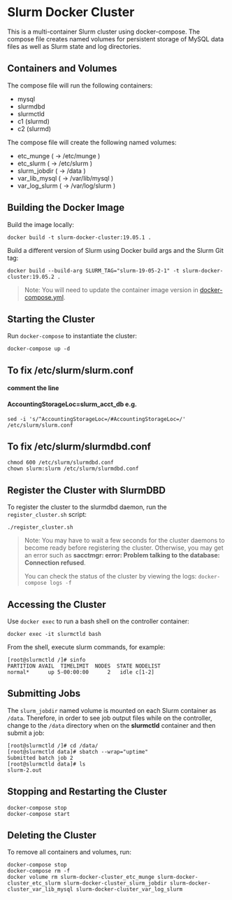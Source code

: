 # Slurm Docker Cluster

This is a multi-container Slurm cluster using docker-compose.  The compose file
creates named volumes for persistent storage of MySQL data files as well as
Slurm state and log directories.

## Containers and Volumes

The compose file will run the following containers:

* mysql
* slurmdbd
* slurmctld
* c1 (slurmd)
* c2 (slurmd)

The compose file will create the following named volumes:

* etc_munge         ( -> /etc/munge     )
* etc_slurm         ( -> /etc/slurm     )
* slurm_jobdir      ( -> /data          )
* var_lib_mysql     ( -> /var/lib/mysql )
* var_log_slurm     ( -> /var/log/slurm )

## Building the Docker Image

Build the image locally:

```console
docker build -t slurm-docker-cluster:19.05.1 .
```

Build a different version of Slurm using Docker build args and the Slurm Git
tag:

```console
docker build --build-arg SLURM_TAG="slurm-19-05-2-1" -t slurm-docker-cluster:19.05.2 .
```

> Note: You will need to update the container image version in
> [docker-compose.yml](docker-compose.yml).



## Starting the Cluster

Run `docker-compose` to instantiate the cluster:

```console
docker-compose up -d
```

## To fix /etc/slurm/slurm.conf
#### comment the line
#### AccountingStorageLoc=slurm_acct_db e.g.
```
sed -i 's/^AccountingStorageLoc=/#AccountingStorageLoc=/' /etc/slurm/slurm.conf
```

## To fix /etc/slurm/slurmdbd.conf
```
chmod 600 /etc/slurm/slurmdbd.conf
chown slurm:slurm /etc/slurm/slurmdbd.conf
```

## Register the Cluster with SlurmDBD

To register the cluster to the slurmdbd daemon, run the `register_cluster.sh`
script:

```console
./register_cluster.sh
```

> Note: You may have to wait a few seconds for the cluster daemons to become
> ready before registering the cluster.  Otherwise, you may get an error such
> as **sacctmgr: error: Problem talking to the database: Connection refused**.
>
> You can check the status of the cluster by viewing the logs: `docker-compose
> logs -f`

## Accessing the Cluster

Use `docker exec` to run a bash shell on the controller container:

```console
docker exec -it slurmctld bash
```

From the shell, execute slurm commands, for example:

```console
[root@slurmctld /]# sinfo
PARTITION AVAIL  TIMELIMIT  NODES  STATE NODELIST
normal*      up 5-00:00:00      2   idle c[1-2]
```

## Submitting Jobs

The `slurm_jobdir` named volume is mounted on each Slurm container as `/data`.
Therefore, in order to see job output files while on the controller, change to
the `/data` directory when on the **slurmctld** container and then submit a job:

```console
[root@slurmctld /]# cd /data/
[root@slurmctld data]# sbatch --wrap="uptime"
Submitted batch job 2
[root@slurmctld data]# ls
slurm-2.out
```

## Stopping and Restarting the Cluster

```console
docker-compose stop
docker-compose start
```

## Deleting the Cluster

To remove all containers and volumes, run:

```console
docker-compose stop
docker-compose rm -f
docker volume rm slurm-docker-cluster_etc_munge slurm-docker-cluster_etc_slurm slurm-docker-cluster_slurm_jobdir slurm-docker-cluster_var_lib_mysql slurm-docker-cluster_var_log_slurm
```
